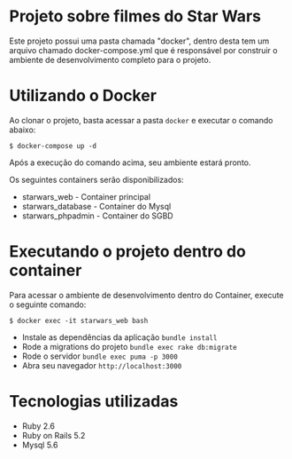 # Projeto sobre filmes do Star Wars

Este projeto possui uma pasta chamada "docker", dentro desta tem um arquivo chamado docker-compose.yml que é responsável por construir o ambiente de desenvolvimento completo para o projeto.

# Utilizando o Docker

Ao clonar o projeto, basta acessar a pasta `docker` e executar o comando abaixo:

``
    $ docker-compose up -d
``

Após a execução do comando acima, seu ambiente estará pronto.

Os seguintes containers serão disponibilizados:

- starwars_web - Container principal
- starwars_database - Container do Mysql
- starwars_phpadmin - Container do SGBD

# Executando o projeto dentro do container

Para acessar o ambiente de desenvolvimento dentro do Container, execute o seguinte comando:

``
    $ docker exec -it starwars_web bash
``

- Instale as dependências da aplicação `` bundle install ``
- Rode a migrations do projeto `` bundle exec rake db:migrate ``
- Rode o servidor `` bundle exec puma -p 3000 ``
- Abra seu navegador `` http://localhost:3000 ``

# Tecnologias utilizadas

- Ruby 2.6
- Ruby on Rails 5.2
- Mysql 5.6
